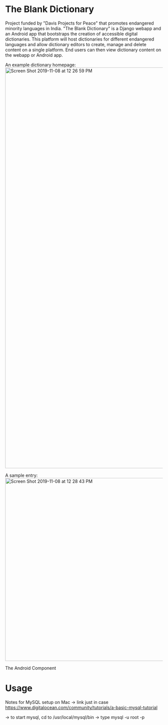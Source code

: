 # The Blank Dictionary
Project funded by "Davis Projects for Peace" that promotes endangered minority languages in India. "The Blank Dictionary" is a Django webapp and an Android app that bootstraps the creation of accessible digital dictionaries. This platform will host dictionaries for different endangered languages and allow dictionary editors to create, manage and delete content on a single platform. End users can then view dictionary content on the webapp or Android app.

An example dictionary homepage:
<img width="1279" alt="Screen Shot 2019-11-08 at 12 26 59 PM" src="https://user-images.githubusercontent.com/21160570/68508377-19e88080-0223-11ea-9b69-b92ccf878ce8.png">

A sample entry:
<img width="584" alt="Screen Shot 2019-11-08 at 12 28 43 PM" src="https://user-images.githubusercontent.com/21160570/68508455-51efc380-0223-11ea-8b37-08aa47e52ed0.png">

The Android Component


# Usage
Notes for MySQL setup on Mac
-> link just in case https://www.digitalocean.com/community/tutorials/a-basic-mysql-tutorial

-> to start mysql, cd to /usr/local/mysql/bin
-> type mysql -u root -p
